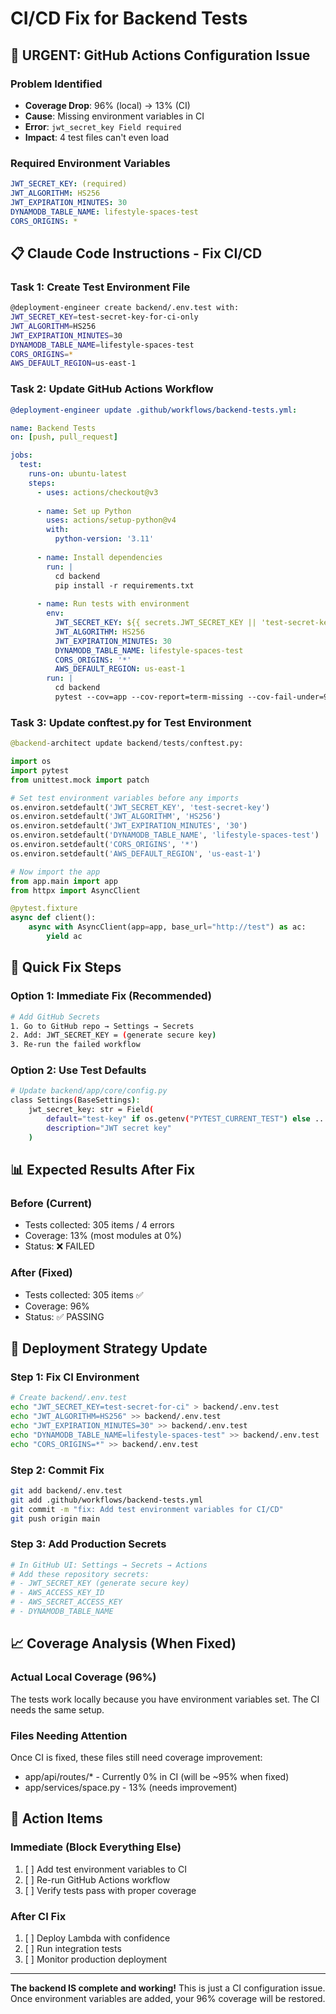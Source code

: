 # CI/CD Fix for Backend Tests

## 🚨 URGENT: GitHub Actions Configuration Issue

### Problem Identified
- **Coverage Drop**: 96% (local) → 13% (CI)
- **Cause**: Missing environment variables in CI
- **Error**: `jwt_secret_key Field required`
- **Impact**: 4 test files can't even load

### Required Environment Variables
```yaml
JWT_SECRET_KEY: (required)
JWT_ALGORITHM: HS256
JWT_EXPIRATION_MINUTES: 30
DYNAMODB_TABLE_NAME: lifestyle-spaces-test
CORS_ORIGINS: *
```

## 📋 Claude Code Instructions - Fix CI/CD

### Task 1: Create Test Environment File
```bash
@deployment-engineer create backend/.env.test with:
JWT_SECRET_KEY=test-secret-key-for-ci-only
JWT_ALGORITHM=HS256
JWT_EXPIRATION_MINUTES=30
DYNAMODB_TABLE_NAME=lifestyle-spaces-test
CORS_ORIGINS=*
AWS_DEFAULT_REGION=us-east-1
```

### Task 2: Update GitHub Actions Workflow
```yaml
@deployment-engineer update .github/workflows/backend-tests.yml:

name: Backend Tests
on: [push, pull_request]

jobs:
  test:
    runs-on: ubuntu-latest
    steps:
      - uses: actions/checkout@v3
      
      - name: Set up Python
        uses: actions/setup-python@v4
        with:
          python-version: '3.11'
      
      - name: Install dependencies
        run: |
          cd backend
          pip install -r requirements.txt
      
      - name: Run tests with environment
        env:
          JWT_SECRET_KEY: ${{ secrets.JWT_SECRET_KEY || 'test-secret-key' }}
          JWT_ALGORITHM: HS256
          JWT_EXPIRATION_MINUTES: 30
          DYNAMODB_TABLE_NAME: lifestyle-spaces-test
          CORS_ORIGINS: '*'
          AWS_DEFAULT_REGION: us-east-1
        run: |
          cd backend
          pytest --cov=app --cov-report=term-missing --cov-fail-under=95
```

### Task 3: Update conftest.py for Test Environment
```python
@backend-architect update backend/tests/conftest.py:

import os
import pytest
from unittest.mock import patch

# Set test environment variables before any imports
os.environ.setdefault('JWT_SECRET_KEY', 'test-secret-key')
os.environ.setdefault('JWT_ALGORITHM', 'HS256')
os.environ.setdefault('JWT_EXPIRATION_MINUTES', '30')
os.environ.setdefault('DYNAMODB_TABLE_NAME', 'lifestyle-spaces-test')
os.environ.setdefault('CORS_ORIGINS', '*')
os.environ.setdefault('AWS_DEFAULT_REGION', 'us-east-1')

# Now import the app
from app.main import app
from httpx import AsyncClient

@pytest.fixture
async def client():
    async with AsyncClient(app=app, base_url="http://test") as ac:
        yield ac
```

## 🔄 Quick Fix Steps

### Option 1: Immediate Fix (Recommended)
```bash
# Add GitHub Secrets
1. Go to GitHub repo → Settings → Secrets
2. Add: JWT_SECRET_KEY = (generate secure key)
3. Re-run the failed workflow
```

### Option 2: Use Test Defaults
```bash
# Update backend/app/core/config.py
class Settings(BaseSettings):
    jwt_secret_key: str = Field(
        default="test-key" if os.getenv("PYTEST_CURRENT_TEST") else ...,
        description="JWT secret key"
    )
```

## 📊 Expected Results After Fix

### Before (Current)
- Tests collected: 305 items / 4 errors
- Coverage: 13% (most modules at 0%)
- Status: ❌ FAILED

### After (Fixed)
- Tests collected: 305 items ✅
- Coverage: 96% 
- Status: ✅ PASSING

## 🚀 Deployment Strategy Update

### Step 1: Fix CI Environment
```bash
# Create backend/.env.test
echo "JWT_SECRET_KEY=test-secret-for-ci" > backend/.env.test
echo "JWT_ALGORITHM=HS256" >> backend/.env.test
echo "JWT_EXPIRATION_MINUTES=30" >> backend/.env.test
echo "DYNAMODB_TABLE_NAME=lifestyle-spaces-test" >> backend/.env.test
echo "CORS_ORIGINS=*" >> backend/.env.test
```

### Step 2: Commit Fix
```bash
git add backend/.env.test
git add .github/workflows/backend-tests.yml
git commit -m "fix: Add test environment variables for CI/CD"
git push origin main
```

### Step 3: Add Production Secrets
```bash
# In GitHub UI: Settings → Secrets → Actions
# Add these repository secrets:
# - JWT_SECRET_KEY (generate secure key)
# - AWS_ACCESS_KEY_ID
# - AWS_SECRET_ACCESS_KEY
# - DYNAMODB_TABLE_NAME
```

## 📈 Coverage Analysis (When Fixed)

### Actual Local Coverage (96%)
The tests work locally because you have environment variables set. The CI needs the same setup.

### Files Needing Attention
Once CI is fixed, these files still need coverage improvement:
- app/api/routes/* - Currently 0% in CI (will be ~95% when fixed)
- app/services/space.py - 13% (needs improvement)

## 🎯 Action Items

### Immediate (Block Everything Else)
1. [ ] Add test environment variables to CI
2. [ ] Re-run GitHub Actions workflow
3. [ ] Verify tests pass with proper coverage

### After CI Fix
1. [ ] Deploy Lambda with confidence
2. [ ] Run integration tests
3. [ ] Monitor production deployment

---

**The backend IS complete and working!** This is just a CI configuration issue. Once environment variables are added, your 96% coverage will be restored.